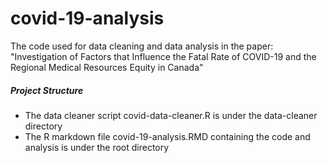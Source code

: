 # covid-19-analysis
The code used for data cleaning and data analysis in the paper: "Investigation of Factors that Influence the Fatal Rate of COVID-19 and the Regional Medical Resources Equity in Canada"

##### Project Structure
- The data cleaner script covid-data-cleaner.R is under the data-cleaner directory
- The R markdown file covid-19-analysis.RMD containing the code and analysis is under the root directory

